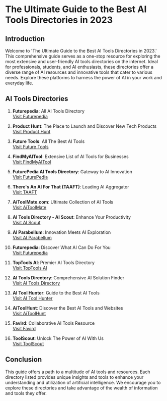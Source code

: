 # The Ultimate Guide to the Best AI Tools Directories in 2023

## Introduction
Welcome to 'The Ultimate Guide to the Best AI Tools Directories in 2023.' This comprehensive guide serves as a one-stop resource for exploring the most extensive and user-friendly AI tools directories on the internet. Ideal for professionals, students, and AI enthusiasts, these directories offer a diverse range of AI resources and innovative tools that cater to various needs. Explore these platforms to harness the power of AI in your work and everyday life.

## AI Tools Directories
1. **Futurepedia**: All AI Tools Directory  
   [Visit Futurepedia](https://www.futurepedia.store/)

2. **Product Hunt**: The Place to Launch and Discover New Tech Products  
   [Visit Product Hunt](https://www.producthunt.com/)

3. **Future Tools**: All The Best AI Tools  
   [Visit Future Tools](https://www.futuretools.io/)

4. **FindMyAITool**: Extensive List of AI Tools for Businesses  
   [Visit FindMyAITool](https://findmyaitool.com/)

5. **FuturePedia AI Tools Directory**: Gateway to AI Innovation  
   [Visit FuturePedia](https://www.future-pedia.com/)

6. **There's An AI For That (TAAFT)**: Leading AI Aggregator  
   [Visit TAAFT](https://theresanaiforthat.com/)

7. **AiToolMate.com**: Ultimate Collection of AI Tools  
   [Visit AiToolMate](https://www.aitoolmate.com/)

8. **AI Tools Directory - AI Scout**: Enhance Your Productivity  
   [Visit AI Scout](https://aiscout.net/)

9. **AI Parabellum**: Innovation Meets AI Exploration  
   [Visit AI Parabellum](https://aiparabellum.com/)

10. **Futurepedia**: Discover What AI Can Do For You  
    [Visit Futurepedia](https://www.futurepedia.io/)

11. **TopTools AI**: Premier AI Tools Directory  
    [Visit TopTools AI](https://www.toptools.ai/)

12. **AI Tools Directory**: Comprehensive AI Solution Finder  
    [Visit AI Tools Directory](https://aitoolsdirectory.com/)

13. **AI Tool Hunter**: Guide to the Best AI Tools  
    [Visit AI Tool Hunter](https://www.toolhunter.ai/)

14. **AiToolHunt**: Discover the Best AI Tools and Websites  
    [Visit AiToolHunt](https://www.aitoolhunt.com/)

15. **Favird**: Collaborative AI Tools Resource  
    [Visit Favird](https://favird.com/)

16. **ToolScout**: Unlock The Power of AI With Us  
    [Visit ToolScout](https://toolscout.ai/)

## Conclusion
This guide offers a path to a multitude of AI tools and resources. Each directory listed provides unique insights and tools to enhance your understanding and utilization of artificial intelligence. We encourage you to explore these directories and take advantage of the wealth of information and tools they offer.
